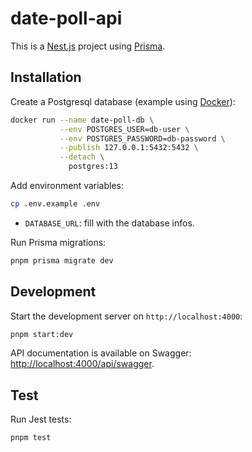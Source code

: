 # date-poll-api

This is a [Nest.js](https://nestjs.com/) project using [Prisma](https://www.prisma.io/).

## Installation

Create a Postgresql database (example using [Docker](https://www.docker.com/)):

```sh
docker run --name date-poll-db \
           --env POSTGRES_USER=db-user \
           --env POSTGRES_PASSWORD=db-password \
           --publish 127.0.0.1:5432:5432 \
           --detach \
             postgres:13
```

Add environment variables:

```sh
cp .env.example .env
```

- `DATABASE_URL`: fill with the database infos.

Run Prisma migrations:

```sh
pnpm prisma migrate dev
```

## Development

Start the development server on `http://localhost:4000`:

```bash
pnpm start:dev
```

API documentation is available on Swagger: [http://localhost:4000/api/swagger](http://localhost:4000/api/swagger).

## Test

Run Jest tests:

```sh
pnpm test
```
